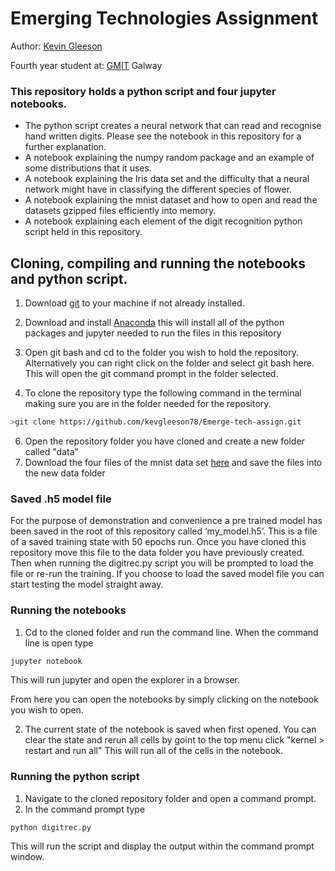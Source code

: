 # Emerging Technologies Assignment
Author: [Kevin Gleeson](https://github.com/kevgleeson78)

Fourth year student at: [GMIT](http://gmit.ie) Galway

### This repository holds a python script and four jupyter notebooks.
* The python script creates a neural network that can read and recognise hand written digits.
 Please see the notebook in this repository for a further explanation.
* A notebook explaining the numpy random package and an example of some distributions that it uses.
* A notebook explaining the Iris data set and the difficulty that a neural network might have in classifying the different species of flower.
* A notebook explaining the mnist dataset and how to open and read the datasets gzipped files efficiently into memory.
* A notebook explaining each element of the digit recognition python script held in this repository.



## Cloning, compiling and running the notebooks and python script.

1. Download [git](https://git-scm.com/downloads) to your machine if not already installed.

2. Download and install [Anaconda](https://www.anaconda.com/download/) this will install all of the python packages and jupyter needed to run the files in this repository

3. Open git bash and cd to the folder you wish to hold the repository.
Alternatively you can right click on the folder and select git bash here.
This will open the git command prompt in the folder selected.
 
 4. To clone the repository type the following command in the terminal making sure you are in the folder needed for the repository.
```bash
>git clone https://github.com/kevgleeson78/Emerge-tech-assign.git
```
6. Open the repository folder you have cloned and create a new folder called "data"
5. Download the four files of the mnist data set [here](http://yann.lecun.com/exdb/mnist/) and save the files into the new data folder
### Saved .h5 model file
For the purpose of demonstration and convenience a pre trained model has been saved in the root of this repository called ‘my_model.h5’. This is a file of a saved training state with 50 epochs run. Once you have cloned this repository move this file to the data folder you have previously created.
Then when running the digitrec.py script you will be prompted to load the file or re-run the training. If you choose to load the saved model file you can start testing the model straight away.

### Running the notebooks
1. Cd to the cloned folder and run the command line. When the command line is open type 
```cmd
jupyter notebook
```
This will run jupyter and open the explorer in a browser.

From here you can open the notebooks by simply clicking on the notebook you wish to open.

2. The current state of the notebook is saved when first opened. You can clear the state and rerun all cells by goint to the top menu click "kernel > restart and run all"
This will run all of the cells in the notebook.

### Running the python script
1. Navigate to the cloned repository folder and open a command prompt.
2. In the command prompt type 
```
python digitrec.py
```
This will run the script and display the output within the command prompt window.



